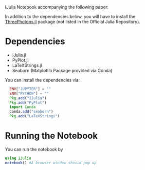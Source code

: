 IJulia Notebook accompanying the following paper:

In addition to the dependencies below, you will have to install the [ThreePhotons.jl](https://github.com/h4rm/ThreePhotons.jl) package (not listed in the Official Julia Repository).

Dependencies
=============

* IJulia.jl
* PyPlot.jl
* LaTeXStrings.jl
* Seaborn (Matplotlib Package provided via Conda)

You can install the dependencies via:

```julia
  ENV["JUPYTER"] = ""
  ENV["PYTHON"] = ""
  Pkg.add("IJulia")
  Pkg.add("PyPlot")
  import Conda
  Conda.add("seaborn")
  Pkg.add("LaTeXStrings")
```

Running the Notebook
=====================

You can run the notebook by

```julia
using IJulia
notebook() #A browser window should pop up
```

